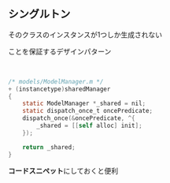 ##  シングルトン

そのクラスのインスタンスが1つしか生成されない<br />

ことを保証するデザインパターン<br />

<br />

```objectivec
/* models/ModelManager.m */
+ (instancetype)sharedManager
{
    static ModelManager *_shared = nil;
    static dispatch_once_t oncePredicate;
    dispatch_once(&oncePredicate, ^{
        _shared = [[self alloc] init];
    });

    return _shared;
}
```

**コードスニペット**にしておくと便利